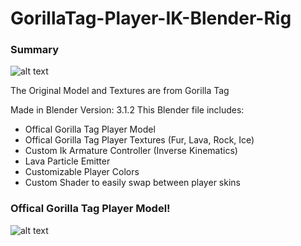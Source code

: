 # GorillaTag-Player-IK-Blender-Rig
### Summary
![alt text][logo1]

[logo1]: https://user-images.githubusercontent.com/65086429/166582315-1ac6a658-50ff-4564-ba2c-58ed9b1f93d0.png

The Original Model and Textures are from Gorilla Tag

Made in Blender Version: 3.1.2
This Blender file includes:
* Offical Gorilla Tag Player Model
* Offical Gorilla Tag Player Textures (Fur, Lava, Rock, Ice)
* Custom Ik Armature Controller (Inverse Kinematics)
* Lava Particle Emitter
* Customizable Player Colors
* Custom Shader to easily swap between player skins
### Offical Gorilla Tag Player Model!
![alt text][logo]

[logo]: https://user-images.githubusercontent.com/65086429/166581499-b7e80db5-93e3-4442-86fc-4f48b6f29cce.png
